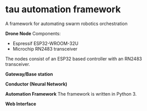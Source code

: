 # tau automation framework
A framework for automating swarm robotics orchestration

**Drone Node**
Components:
- Espressif ESP32-WROOM-32U
- Microchip RN2483 transceiver

The nodes consist of an ESP32 based controller with an RN2483 transceiver.


**Gateway/Base station**


**Conductor (Neural Network)**


**Automation Framework**
The framework is written in Python 3.


**Web Interface**


